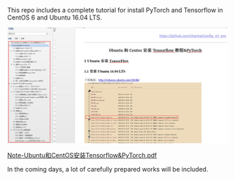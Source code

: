 This repo includes a complete tutorial for install PyTorch and Tensorflow in CentOS 6 and Ubuntu 16.04 LTS.

![Contents](./images/main.jpg)

[Note-Ubuntu和CentOS安装Tensorflow&PyTorch.pdf](./pdfs/Note-Ubuntu和CentOS安装Tensorflow&PyTorch.pdf)

In the coming days, a lot of carefully prepared works will be included.
